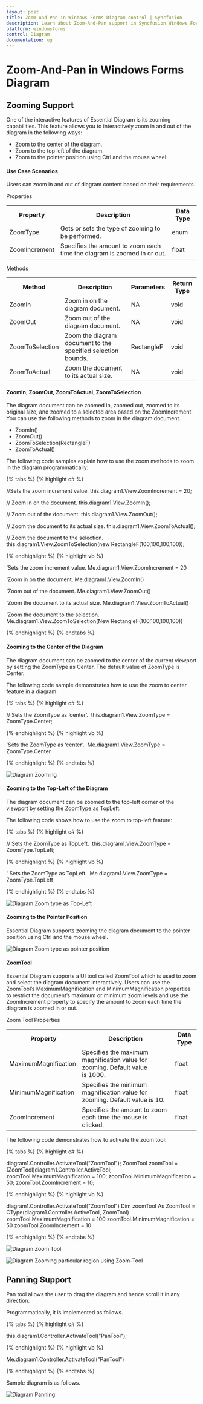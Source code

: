 ```yaml
---
layout: post
title: Zoom-And-Pan in Windows Forms Diagram control | Syncfusion
description: Learn about Zoom-And-Pan support in Syncfusion Windows Forms Diagram control and more details.
platform: windowsforms
control: Diagram
documentation: ug
---
```



# Zoom-And-Pan in Windows Forms Diagram

## Zooming Support

One of the interactive features of Essential Diagram is its zooming capabilities. This feature allows you to interactively zoom in and out of the diagram in the following ways:

* Zoom to the center of the diagram.
* Zoom to the top left of the diagram.
* Zoom to the pointer position using Ctrl and the mouse wheel.

#### Use Case Scenarios

Users can zoom in and out of diagram content based on their requirements.

Properties

<table>
<tr>
<th>
Property </th><th>
Description </th><th>
Data Type </th></tr>
<tr>
<td>
ZoomType </td><td>
Gets or sets the type of zooming to be performed. </td><td>
enum</td></tr>
<tr>
<td>
ZoomIncrement</td><td>
Specifies the amount to zoom each time the diagram is zoomed in or out.</td><td>
float</td></tr>
</table>


Methods

<table>
<tr>
<th>
Method </th><th>
Description </th><th>
Parameters </th><th>
Return Type </th></tr>
<tr>
<td>
ZoomIn</td><td>
Zoom in on the diagram document.</td><td>
NA</td><td>
void</td></tr>
<tr>
<td>
ZoomOut</td><td>
Zoom out of the diagram document. </td><td>
NA</td><td>
void</td></tr>
<tr>
<td>
ZoomToSelection</td><td>
Zoom the diagram document to the specified selection bounds.</td><td>
RectangleF  </td><td>
void</td></tr>
<tr>
<td>
ZoomToActual</td><td>
Zoom the document to its actual size.</td><td>
NA</td><td>
void</td></tr>
</table>

#### ZoomIn, ZoomOut, ZoomToActual, ZoomToSelection

The diagram document can be zoomed in, zoomed out, zoomed to its original size, and zoomed to a selected area based on the ZoomIncrement. You can use the following methods to zoom in the diagram document.

* ZoomIn()
* ZoomOut()
* ZoomToSelection(RectangleF)
* ZoomToActual()

The following code samples explain how to use the zoom methods to zoom in the diagram programmatically:


{% tabs %}
{% highlight c# %}

//Sets the zoom increment value.
this.diagram1.View.ZoomIncrement = 20;

// Zoom in on the document.
this.diagram1.View.ZoomIn();

// Zoom out of the document.
this.diagram1.View.ZoomOut();  

// Zoom the document to its actual size.
this.diagram1.View.ZoomToActual();  

// Zoom the document to the selection.
this.diagram1.View.ZoomToSelection(new RectangleF(100,100,100,100));   

{% endhighlight %}
{% highlight vb %}

‘Sets the zoom increment value.
Me.diagram1.View.ZoomIncrement = 20

‘Zoom in on the document.
Me.diagram1.View.ZoomIn() 

‘Zoom out of the document.
Me.diagram1.View.ZoomOut() 

‘Zoom the document to its actual size.
Me.diagram1.View.ZoomToActual()    

‘Zoom the document to the selection.
Me.diagram1.View.ZoomToSelection(New RectangleF(100,100,100,100))

{% endhighlight %}
{% endtabs %}

#### Zooming to the Center of the Diagram

The diagram document can be zoomed to the center of the current viewport by setting the ZoomType as Center. The default value of ZoomType is Center. 

The following code sample demonstrates how to use the zoom to center feature in a diagram:

{% tabs %}
{% highlight c# %}

// Sets the ZoomType as ‘center’. 
this.diagram1.View.ZoomType = ZoomType.Center;  

{% endhighlight %}
{% highlight vb %}

'Sets the ZoomType as ‘center’. 
Me.diagram1.View.ZoomType = ZoomType.Center

{% endhighlight %}
{% endtabs %}

![Diagram Zooming](Zoom-And-Pan_images/Zoom-And-Pan_img1.png)



#### Zooming to the Top-Left of the Diagram

The diagram document can be zoomed to the top-left corner of the viewport by setting the ZoomType as TopLeft. 

The following code shows how to use the zoom to top-left feature:


{% tabs %}
{% highlight c# %}

// Sets the ZoomType as TopLeft. 
this.diagram1.View.ZoomType = ZoomType.TopLeft;  

{% endhighlight %}
{% highlight vb %}

' Sets the ZoomType as TopLeft. 
Me.diagram1.View.ZoomType = ZoomType.TopLeft

{% endhighlight %}
{% endtabs %}

![Diagram Zoom type as Top-Left](Zoom-And-Pan_images/Zoom-And-Pan_img2.png)



#### Zooming to the Pointer Position

Essential Diagram supports zooming the diagram document to the pointer position using Ctrl and the mouse wheel. 



![Diagram Zoom type as pointer position](Zoom-And-Pan_images/Zoom-And-Pan_img3.png)



#### ZoomTool

Essential Diagram supports a UI tool called ZoomTool which is used to zoom and select the diagram document interactively. Users can use the ZoomTool’s MaximumMagnification and MinimumMagnification properties to restrict the document’s maximum or minimum zoom levels and use the ZoomIncrement property to specify the amount to zoom each time the diagram is zoomed in or out.

Zoom Tool Properties

<table>
<tr>
<th>
 Property </th><th>
Description </th><th>
Data Type </th></tr>
<tr>
<td>
MaximumMagnification</td><td>
Specifies the maximum magnification value for zooming. Default value is 1000.</td><td>
float</td></tr>
<tr>
<td>
MinimumMagnification</td><td>
Specifies the minimum magnification value for zooming. Default value is 10.</td><td>
float</td></tr>
<tr>
<td>
ZoomIncrement</td><td>
Specifies the amount to zoom each time the mouse is clicked.</td><td>
float</td></tr>
</table>


The following code demonstrates how to activate the zoom tool:


{% tabs %}
{% highlight c# %}

diagram1.Controller.ActivateTool("ZoomTool");
ZoomTool zoomTool = (ZoomTool)diagram1.Controller.ActiveTool;
zoomTool.MaximumMagnification = 100;
zoomTool.MinimumMagnification = 50;
zoomTool.ZoomIncrement = 10;

{% endhighlight %}
{% highlight vb %}

diagram1.Controller.ActivateTool("ZoomTool")
Dim zoomTool As ZoomTool = CType(diagram1.Controller.ActiveTool, ZoomTool)
zoomTool.MaximumMagnification = 100
zoomTool.MinimumMagnification = 50
zoomTool.ZoomIncrement = 10

{% endhighlight %}
{% endtabs %}


![Diagram Zoom Tool](Zoom-And-Pan_images/Zoom-And-Pan_img4.png)





![Diagram Zooming particular region using Zoom-Tool](Zoom-And-Pan_images/Zoom-And-Pan_img5.png)

## Panning Support

Pan tool allows the user to drag the diagram and hence scroll it in any direction. 

Programmatically, it is implemented as follows.


{% tabs %}
{% highlight c# %}

this.diagram1.Controller.ActivateTool("PanTool");

{% endhighlight %}
{% highlight vb %}

Me.diagram1.Controller.ActivateTool("PanTool")

{% endhighlight %}
{% endtabs %}

Sample diagram is as follows.



![Diagram Panning](Zoom-And-Pan_images/Zoom-And-Pan_img6.jpeg)
